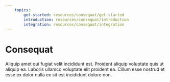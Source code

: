 ```yaml
---
    topics:
        get-started: resources/consequat/get-started
        introduction: resources/consequat/introduction
        integration: resources/consequat/integration
---
```


# Consequat

Aliquip amet qui fugiat velit incididunt est. Proident aliquip voluptate quis ut aliquip ea. Laboris ullamco voluptate elit proident ea. Cillum esse nostrud et esse ex dolor nulla ex sit est incididunt dolore non.